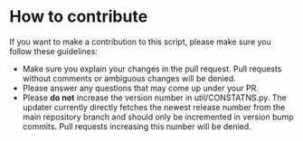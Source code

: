 # How to contribute

If you want to make a contribution to this script, please make sure you follow these guidelines:

- Make sure you explain your changes in the pull request. Pull requests without comments or ambiguous changes will be denied.
- Please answer any questions that may come up under your PR.
- Please **do not** increase the version number in util/CONSTATNS.py. The updater currently directly fetches the newest release number from the main repository branch and should only be incremented in version bump commits. Pull requests increasing this number will be denied.
